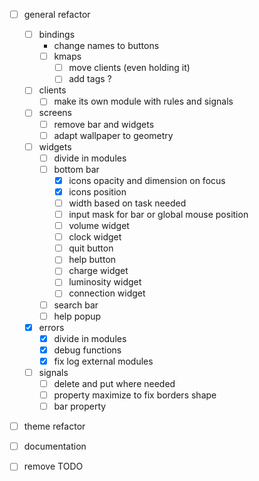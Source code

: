 - [ ] general refactor 
    - [ ] bindings
        - change names to buttons
        - [ ] kmaps
            - [ ] move clients (even holding it)
            - [ ] add tags ?
    - [ ] clients
        - [ ] make its own module with rules and signals
    - [ ] screens 
        - [ ] remove bar and widgets
        - [ ] adapt wallpaper to geometry
    - [ ] widgets
        - [ ] divide in modules
        - [ ] bottom bar
            - [x] icons opacity and dimension on focus
            - [x] icons position
            - [ ] width based on task needed
            - [ ] input mask for bar or global mouse position
            - [ ] volume widget
            - [ ] clock widget
            - [ ] quit button
            - [ ] help button
            - [ ] charge widget
            - [ ] luminosity widget
            - [ ] connection widget
        - [ ] search bar
        - [ ] help popup
    - [x] errors
        - [x] divide in modules
        - [x] debug functions
        - [x] fix log external modules
    - [ ] signals
        - [ ] delete and put where needed
        - [ ] property maximize to fix borders shape
        - [ ] bar property
- [ ] theme refactor

- [ ] documentation

- [ ] remove TODO